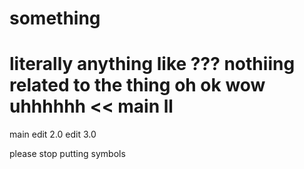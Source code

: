 # something

literally anything like ??? nothiing related to the thing oh ok wow 
uhhhhhh 
<< main
ll
===
main
edit 2.0
edit 3.0

please stop putting symbols 